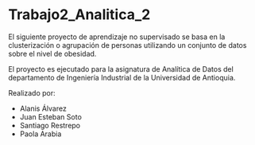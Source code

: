 # Trabajo2_Analitica_2

El siguiente proyecto de aprendizaje no supervisado se basa en la clusterización o agrupación de personas utilizando un conjunto de datos sobre el nivel de obesidad.

El proyecto es ejecutado para la asignatura de Analítica de Datos del departamento de Ingeniería Industrial de la Universidad de Antioquia.

Realizado por:
- Alanis Álvarez
- Juan Esteban Soto
- Santiago Restrepo
- Paola Arabia
